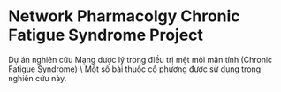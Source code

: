 # Network Pharmacolgy Chronic Fatigue Syndrome Project
Dự án nghiên cứu Mạng dược lý trong điều trị mệt mỏi mãn tính (Chronic Fatigue Syndrome) \\
Một số bài thuốc cổ phương được sử dụng trong nghiên cứu này.
